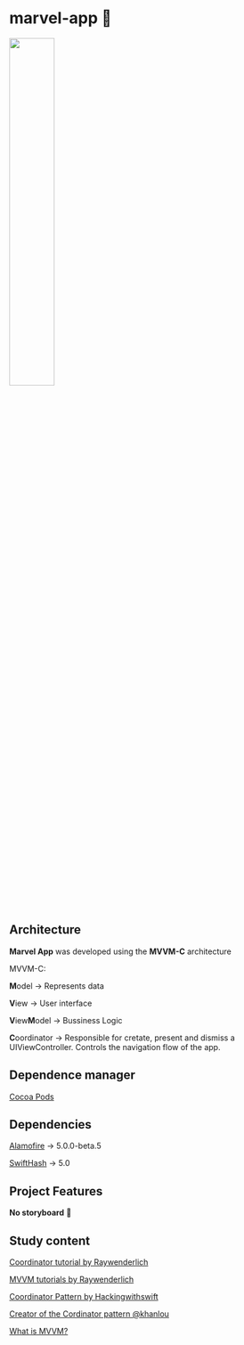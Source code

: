 # marvel-app :iphone:

<img src="app.gif" width="40%">

## Architecture

**Marvel App** was developed using the **MVVM-C** architecture

MVVM-C:

**M**odel -> Represents data<p>
**V**iew -> User interface<p>
**V**iew**M**odel -> Bussiness Logic<p>
**C**oordinator -> Responsible for cretate, present and dismiss a UIViewController. Controls the navigation flow of the app.<p>

## Dependence manager

[Cocoa Pods](https://cocoapods.org/) <p>

## Dependencies

[Alamofire](https://github.com/Alamofire/Alamofire)  -> 5.0.0-beta.5 <p>
[SwiftHash](https://github.com/onmyway133/SwiftHash) -> 5.0 <p>

## Project Features

**No storyboard** :raised_hands:

## Study content

[Coordinator tutorial by Raywenderlich](https://www.raywenderlich.com/158-coordinator-tutorial-for-ios-getting-started) <p>
[MVVM tutorials by Raywenderlich](https://www.raywenderlich.com/34-design-patterns-by-tutorials-mvvm) <p>
[Coordinator Pattern by Hackingwithswift](https://www.hackingwithswift.com/articles/71/how-to-use-the-coordinator-pattern-in-ios-apps) <p>
[Creator of the Cordinator pattern @khanlou](https://khanlou.com/) <p>
[What is MVVM?](https://www.hackingwithswift.com/example-code/language/what-is-mvvm)
